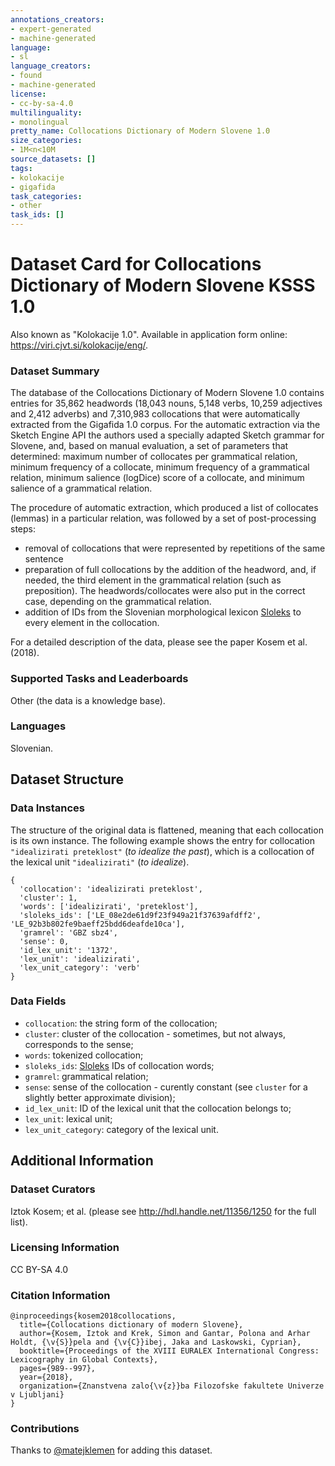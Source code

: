 ```yaml
---
annotations_creators:
- expert-generated
- machine-generated
language:
- sl
language_creators:
- found
- machine-generated
license:
- cc-by-sa-4.0
multilinguality:
- monolingual
pretty_name: Collocations Dictionary of Modern Slovene 1.0
size_categories:
- 1M<n<10M
source_datasets: []
tags:
- kolokacije
- gigafida
task_categories:
- other
task_ids: []
---
```


# Dataset Card for Collocations Dictionary of Modern Slovene KSSS 1.0

Also known as "Kolokacije 1.0". Available in application form online: https://viri.cjvt.si/kolokacije/eng/.

### Dataset Summary

The database of the Collocations Dictionary of Modern Slovene 1.0 contains entries for 35,862 headwords (18,043 nouns, 5,148 verbs, 10,259 adjectives and 2,412 adverbs) and 7,310,983 collocations that were automatically extracted from the Gigafida 1.0 corpus. 
For the automatic extraction via the Sketch Engine API the authors used a specially adapted Sketch grammar for Slovene, and, based on manual evaluation, a set of parameters that determined: maximum number of collocates per grammatical relation, 
minimum frequency of a collocate, minimum frequency of a grammatical relation, minimum salience (logDice) score of a collocate, and minimum salience of a grammatical relation.  
  
The procedure of automatic extraction, which produced a list of collocates (lemmas) in a particular relation, was followed by a set of post-processing steps:
- removal of collocations that were represented by repetitions of the same sentence
- preparation of full collocations by the addition of the headword, and, if needed, the third element in the grammatical relation (such as preposition). The headwords/collocates were also put in the correct case, depending on the grammatical relation.
- addition of IDs from the Slovenian morphological lexicon [Sloleks](http://hdl.handle.net/11356/1230) to every element in the collocation.

For a detailed description of the data, please see the paper Kosem et al. (2018).

### Supported Tasks and Leaderboards

Other (the data is a knowledge base).

### Languages

Slovenian.

## Dataset Structure

### Data Instances

The structure of the original data is flattened, meaning that each collocation is its own instance.
The following example shows the entry for collocation `"idealizirati preteklost"` (*to idealize the past*), which is a collocation of the lexical unit `"idealizirati"` (*to idealize*).
```
{
  'collocation': 'idealizirati preteklost',
  'cluster': 1,
  'words': ['idealizirati', 'preteklost'],
  'sloleks_ids': ['LE_08e2de61d9f23f949a21f37639afdff2', 'LE_92b3b802fe9baeff25bdd6deafde10ca'],
  'gramrel': 'GBZ sbz4',
  'sense': 0,
  'id_lex_unit': '1372',
  'lex_unit': 'idealizirati',
  'lex_unit_category': 'verb'
}
```

### Data Fields

- `collocation`: the string form of the collocation;
- `cluster`: cluster of the collocation - sometimes, but not always, corresponds to the sense;
- `words`: tokenized collocation;
- `sloleks_ids`: [Sloleks](http://hdl.handle.net/11356/1230) IDs of collocation words;
- `gramrel`: grammatical relation;  
- `sense`: sense of the collocation - curently constant (see `cluster` for a slightly better approximate division);
- `id_lex_unit`: ID of the lexical unit that the collocation belongs to;
- `lex_unit`: lexical unit;
- `lex_unit_category`: category of the lexical unit.

## Additional Information

### Dataset Curators

Iztok Kosem; et al. (please see http://hdl.handle.net/11356/1250 for the full list).

### Licensing Information

CC BY-SA 4.0

### Citation Information

```
@inproceedings{kosem2018collocations,
  title={Collocations dictionary of modern Slovene},
  author={Kosem, Iztok and Krek, Simon and Gantar, Polona and Arhar Holdt, {\v{S}}pela and {\v{C}}ibej, Jaka and Laskowski, Cyprian},
  booktitle={Proceedings of the XVIII EURALEX International Congress: Lexicography in Global Contexts},
  pages={989--997},
  year={2018},
  organization={Znanstvena zalo{\v{z}}ba Filozofske fakultete Univerze v Ljubljani}
}
```

### Contributions

Thanks to [@matejklemen](https://github.com/matejklemen) for adding this dataset.
